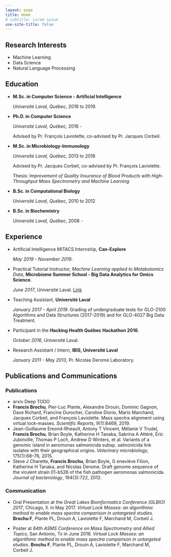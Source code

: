 ```yaml
---
layout: page
title: Home
# subtitle: Lorem ipsum
use-site-title: false
---
```


## Research Interests

- Machine Learning
- Data Science
- Natural Language Processing

## Education

- **M.Sc. in Computer Science - Artificial Intelligence** 
    
    *Université Laval, Québec,* 2018 to 2019.
    
- **Ph.D. in Computer Science** 
    
    *Université Laval, Québec,* 2016 - 
  
    Advised by Pr. François Laviolette, co-advised by Pr. Jacques Corbeil.
    
- **M.Sc. in Microbiology-Immunology** 
  
    *Université Laval, Québec,* 2013 to 2018
  
    Advised by Pr. Jacques Corbeil, co-advised by Pr. François Laviolette.
  
    Thesis: *Improvement of Quality Insurance of Blood Products with High-Throughput Mass Spectrometry and Machine Learning*
    
- **B.Sc. in Computational Biology** 
  
    *Université Laval, Québec,* 2010 to 2012
    
- **B.Sc. in Biochemistry** 
  
    *Université Laval, Québec,* 2008 -

## Experience

 - Artificial Intelligence MITACS Internship, **Can-Explore**
 
     *May 2019 - November 2019*. 
 
 - Practical Tutorial Instructor, *Machine Learning applied to Metabolomics Data*, **Microbiome Summer School - Big Data Analytics for Omics Science**. 
 
     *June 2017*, Université Laval. [Link](https://bioinformaticsdotca.github.io/mss_2017)
     
 - Teaching Assistant, **Université Laval**
 
     *January 2017 - April 2019*. Grading of undergraduate tests for GLO-2100 Algorithms and Data Structures (2017-2019) and for GLO-4027 Big Data Treatment.
     
 - Participant in the **Hacking Health Québec Hackathon 2016**.
     
     *October 2016*, Université Laval.
 
 - Research Assistant / Intern, **IBIS, Université Laval**
 
     *January 2011 - May 2013*, Pr. Nicolas Derome Laboratory.

## Publications and Communications

### Publications

 - arxiv Deep TODO
- __Francis Brochu__, Pier-Luc Plante, Alexandre Drouin, Dominic Gagnon, Dave Richard, Francine Durocher, Caroline Diorio, Mario Marchand, Jacques Corbeil,  and  François  Laviolette.   Mass  spectra  alignment  using  virtual  lock-masses. *Scientific Reports*, 9(1):8469, 2019.
 - Jean-Guillaume  Emond-Rheault,  Antony  T  Vincent,  Mélanie  V  Trudel, __Francis Brochu__, Brian Boyle, Katherine H Tanaka, Sabrina A Attéré, Éric Jubinville, Thomas P Loch, Andrew D Winters, et al. Variants of a genomic island in aeromonas salmonicida subsp. salmonicida link isolates with their geographical origins. *Veterinary microbiology*, 175(1):68–76, 2015.
 -  Steve J  Charette,  __Francis  Brochu__,  Brian  Boyle,  G eneviève Filion,  Katherine H  Tanaka,  and  Nicolas  Derome. Draft genome sequence of the virulent strain 01-b526 of the fish pathogen aeromonas salmonicida. *Journal of bacteriology*, 194(3):722, 2012.

### Communication

- Oral Presentation at the *Great Lakes Bioinformatics Conference (GLBIO) 2017*, Chicago, Il. in May 2017. *Virtual Lock Masses: an algorithmic method to enable mass spectra comparison in untargeted studies.* **Brochu F**, Plante PL, Drouin A, Laviolette F, Marchand M, Corbeil J.

- Poster at *64th ASMS Conference on Mass Spectrometry and Allied Topics*, San Antonio, Tx in June 2016. *Virtual Lock Masses: an algorithmic method to enable mass spectra comparison in untargeted studies.* **Brochu F**, Plante PL, Drouin A, Laviolette F, Marchand M, Corbeil J.
